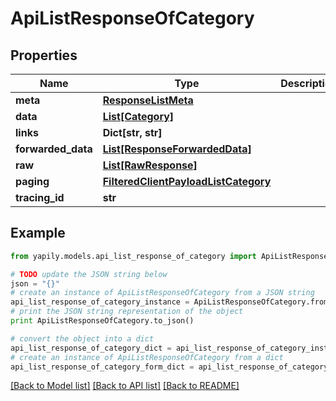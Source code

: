 # ApiListResponseOfCategory


## Properties
Name | Type | Description | Notes
------------ | ------------- | ------------- | -------------
**meta** | [**ResponseListMeta**](ResponseListMeta.md) |  | [optional] 
**data** | [**List[Category]**](Category.md) |  | [optional] 
**links** | **Dict[str, str]** |  | [optional] 
**forwarded_data** | [**List[ResponseForwardedData]**](ResponseForwardedData.md) |  | [optional] 
**raw** | [**List[RawResponse]**](RawResponse.md) |  | [optional] 
**paging** | [**FilteredClientPayloadListCategory**](FilteredClientPayloadListCategory.md) |  | [optional] 
**tracing_id** | **str** |  | [optional] 

## Example

```python
from yapily.models.api_list_response_of_category import ApiListResponseOfCategory

# TODO update the JSON string below
json = "{}"
# create an instance of ApiListResponseOfCategory from a JSON string
api_list_response_of_category_instance = ApiListResponseOfCategory.from_json(json)
# print the JSON string representation of the object
print ApiListResponseOfCategory.to_json()

# convert the object into a dict
api_list_response_of_category_dict = api_list_response_of_category_instance.to_dict()
# create an instance of ApiListResponseOfCategory from a dict
api_list_response_of_category_form_dict = api_list_response_of_category.from_dict(api_list_response_of_category_dict)
```
[[Back to Model list]](../README.md#documentation-for-models) [[Back to API list]](../README.md#documentation-for-api-endpoints) [[Back to README]](../README.md)


